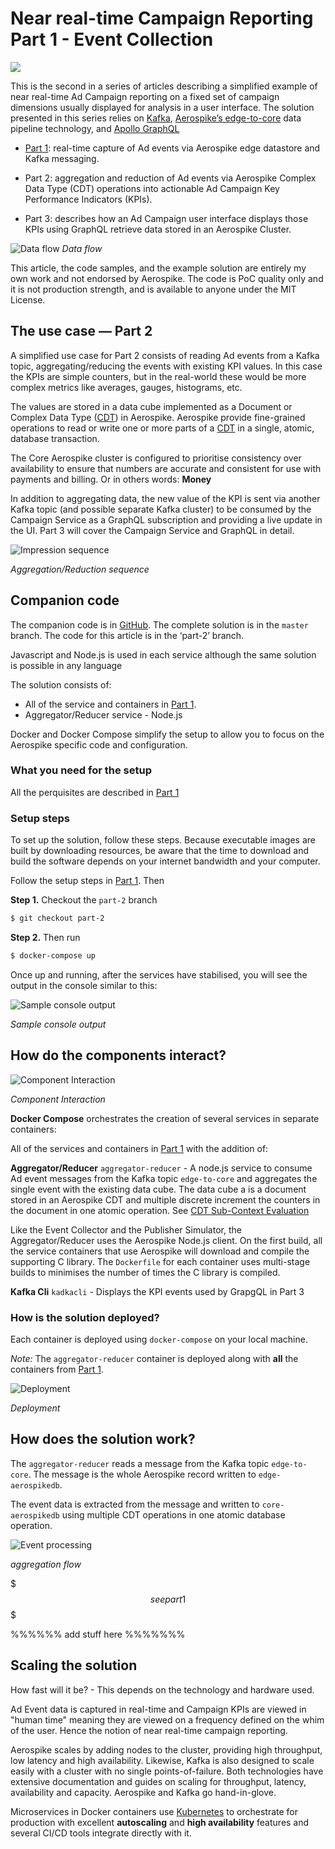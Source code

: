 
# Near real-time Campaign Reporting Part 1 - Event Collection

![](https://raw.githubusercontent.com/helipilot50/real-time-reporting-aerospike-kafka/master/architecture/aerospike-logo-long.png)

This is the second in a series of articles describing a simplified example of near real-time Ad Campaign reporting on a fixed set of campaign dimensions usually displayed for analysis in a user interface. The solution presented in this series relies on [Kafka](https://en.wikipedia.org/wiki/Apache_Kafka), [Aerospike’s edge-to-core](https://www.aerospike.com/blog/edge-computing-what-why-and-how-to-best-do/) data pipeline technology, and [Apollo GraphQL](https://www.apollographql.com/)

* [Part 1](part-1): real-time capture of Ad events via Aerospike edge datastore and Kafka messaging.

* Part 2: aggregation and reduction of Ad events via Aerospike Complex Data Type (CDT) operations into actionable Ad Campaign Key Performance Indicators (KPIs).

* Part 3: describes how an Ad Campaign user interface displays those KPIs using GraphQL retrieve data stored in an Aerospike Cluster.

![Data flow](http://www.plantuml.com/plantuml/proxy?src=https://raw.githubusercontent.com/helipilot50/real-time-reporting-aerospike-kafka/master/architecture/data-flow.puml&fmt=svg)
*Data flow*

This article, the code samples, and the example solution are entirely my own work and not endorsed by Aerospike. The code is PoC quality only and it is not production strength, and is available to anyone under the MIT License.

## The use case — Part 2

A simplified use case for Part 2 consists of reading Ad events from a Kafka topic, aggregating/reducing the events with existing KPI values. In this case the KPIs are simple counters, but in the real-world these would be more complex metrics like averages, gauges, histograms, etc. 

The values are stored in a data cube implemented as a Document or Complex Data Type ([CDT](https://www.aerospike.com/docs/guide/cdt.html)) in Aerospike. Aerospike provide fine-grained operations to read or write one or more parts of a [CDT](https://www.aerospike.com/docs/guide/cdt.html) in a single, atomic, database transaction.

The Core Aerospike cluster is configured to prioritise consistency over availability to ensure that numbers are accurate and consistent for use with payments and billing. Or in others words: **Money**

In addition to aggregating data, the new value of the KPI is sent via another Kafka topic (and possible separate Kafka cluster) to be consumed by the Campaign Service as a GraphQL subscription and providing a live update in the UI. Part 3 will cover the Campaign Service and GraphQL in detail. 

![Impression sequence](http://www.plantuml.com/plantuml/proxy?src=https://raw.githubusercontent.com/helipilot50/real-time-reporting-aerospike-kafka/master/architecture/event-sequence-part-2.puml&fmt=svg)

*Aggregation/Reduction sequence*

## Companion code

The companion code is in [GitHub](https://github.com/helipilot50/real-time-reporting-aerospike-kafka). The complete solution is in the `master` branch. The code for this article is in the ‘part-2’ branch. 

Javascript and Node.js is used in each service although the same solution is possible in any language

The solution consists of:

* All of the service and containers in [Part 1](part-1).
* Aggregator/Reducer service - Node.js

Docker and Docker Compose simplify the setup to allow you to focus on the Aerospike specific code and configuration.

### What you need for the setup

All the perquisites are described in [Part 1](part-1)

### Setup steps

To set up the solution, follow these steps. Because executable images are built by downloading resources, be aware that the time to download and build the software depends on your internet bandwidth and your computer.

Follow the setup steps in [Part 1](part-1). Then

**Step 1.** Checkout the `part-2` branch

```bash
$ git checkout part-2
```

**Step 2.** Then run

```bash
$ docker-compose up
```

Once up and running, after the services have stabilised, you will see the output in the console similar to this:

![Sample console output](https://raw.githubusercontent.com/helipilot50/real-time-reporting-aerospike-kafka/master/architecture/kpi-event-output.png)

*Sample console output*

## How do the components interact?

![Component Interaction](http://www.plantuml.com/plantuml/proxy?src=https://raw.githubusercontent.com/helipilot50/real-time-reporting-aerospike-kafka/master/architecture/core-component-detail.puml&fmt=svg)

*Component Interaction*

**Docker Compose** orchestrates the creation of several services in separate containers:

All of the services and containers in [Part 1](part-1) with the addition of:

**Aggregator/Reducer** `aggregator-reducer` - A node.js service to consume Ad event messages from the Kafka topic `edge-to-core` and aggregates the single event with the existing data cube. The data cube a is a document stored in an Aerospike CDT and multiple discrete increment the counters in the document in one atomic operation. See [CDT Sub-Context Evaluation](https://www.aerospike.com/docs/guide/cdt-context.html) 
 
Like the Event Collector and the Publisher Simulator, the Aggregator/Reducer uses the Aerospike Node.js client. On the first build, all the service containers that use Aerospike will download and compile the supporting C library. The `Dockerfile` for each container uses multi-stage builds to minimises the number of times the C library is compiled.

**Kafka Cli** `kadkacli` - Displays the KPI events used by GrapgQL in Part 3

### How is the solution deployed?

Each container is deployed using `docker-compose` on your local machine.

*Note:* The `aggregator-reducer` container is deployed along with **all** the containers from [Part 1](part-1).

![Deployment](http://www.plantuml.com/plantuml/proxy?src=https://raw.githubusercontent.com/helipilot50/real-time-reporting-aerospike-kafka/master/architecture/docker-compose-deployment-part-2.puml&fmt=svg)

*Deployment*

## How does the solution work?

The `aggregator-reducer` reads a message from the Kafka topic `edge-to-core`. The message is the whole Aerospike record written to `edge-aerospikedb`.

The event data is extracted from the message and written to `core-aerospikedb` using multiple CDT operations in one atomic database operation.

![Event processing](http://www.plantuml.com/plantuml/proxy?src=https://raw.githubusercontent.com/helipilot50/real-time-reporting-aerospike-kafka/master/architecture/aggregator-reducer-activity.puml&fmt=svg)

*aggregation flow*

$$$ see part 1 $$$

%%%%%% add stuff here %%%%%%%

## Scaling the solution

How fast will it be? - This depends on the technology and hardware used.

Ad Event data is captured in real-time and Campaign KPIs are viewed in "human time" meaning they are viewed on a frequency defined on the whim of the user. Hence the notion of near real-time campaign reporting.

Aerospike scales by adding nodes to the cluster, providing high throughput, low latency and high availability. Likewise, Kafka is also designed to scale easily with a cluster with no single points-of-failure. Both technologies have extensive documentation and guides on scaling for throughput, latency, availability and capacity. Aerospike and Kafka go hand-in-glove.

Microservices in Docker containers use [Kubernetes](https://kubernetes.io/) to orchestrate for production with excellent **autoscaling** and **high availability** features and several CI/CD tools integrate directly with it.



